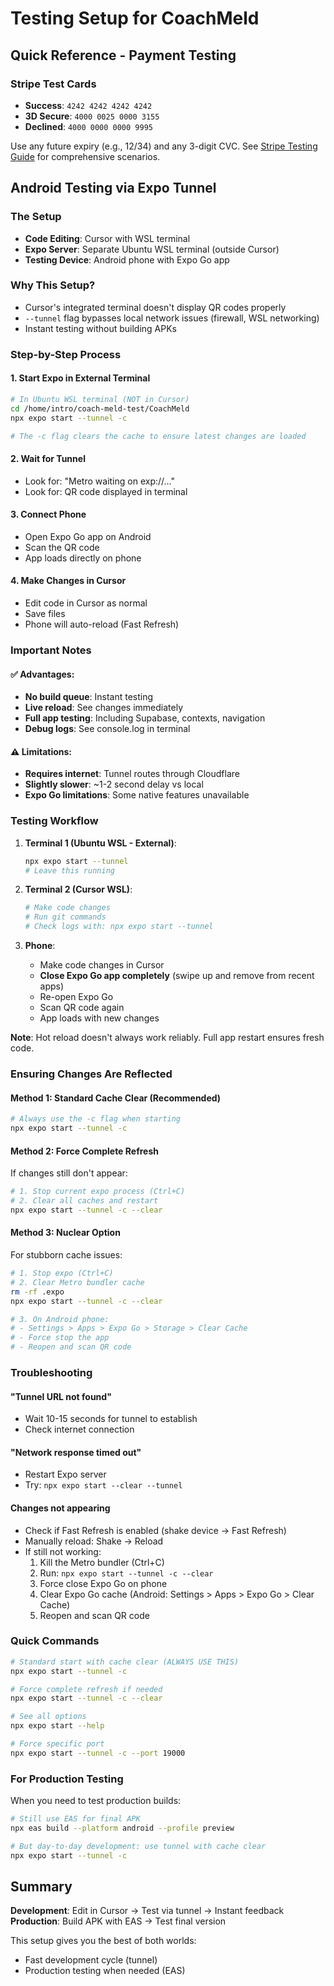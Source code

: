 # Testing Setup for CoachMeld

## Quick Reference - Payment Testing

### Stripe Test Cards
- **Success**: `4242 4242 4242 4242`
- **3D Secure**: `4000 0025 0000 3155`
- **Declined**: `4000 0000 0000 9995`

Use any future expiry (e.g., 12/34) and any 3-digit CVC. See [Stripe Testing Guide](STRIPE_TESTING_GUIDE.md) for comprehensive scenarios.

## Android Testing via Expo Tunnel

### The Setup
- **Code Editing**: Cursor with WSL terminal
- **Expo Server**: Separate Ubuntu WSL terminal (outside Cursor)
- **Testing Device**: Android phone with Expo Go app

### Why This Setup?
- Cursor's integrated terminal doesn't display QR codes properly
- `--tunnel` flag bypasses local network issues (firewall, WSL networking)
- Instant testing without building APKs

### Step-by-Step Process

#### 1. Start Expo in External Terminal
```bash
# In Ubuntu WSL terminal (NOT in Cursor)
cd /home/intro/coach-meld-test/CoachMeld
npx expo start --tunnel -c

# The -c flag clears the cache to ensure latest changes are loaded
```

#### 2. Wait for Tunnel
- Look for: "Metro waiting on exp://..."
- Look for: QR code displayed in terminal

#### 3. Connect Phone
- Open Expo Go app on Android
- Scan the QR code
- App loads directly on phone

#### 4. Make Changes in Cursor
- Edit code in Cursor as normal
- Save files
- Phone will auto-reload (Fast Refresh)

### Important Notes

#### ✅ Advantages:
- **No build queue**: Instant testing
- **Live reload**: See changes immediately
- **Full app testing**: Including Supabase, contexts, navigation
- **Debug logs**: See console.log in terminal

#### ⚠️ Limitations:
- **Requires internet**: Tunnel routes through Cloudflare
- **Slightly slower**: ~1-2 second delay vs local
- **Expo Go limitations**: Some native features unavailable

### Testing Workflow

1. **Terminal 1 (Ubuntu WSL - External)**:
   ```bash
   npx expo start --tunnel
   # Leave this running
   ```

2. **Terminal 2 (Cursor WSL)**:
   ```bash
   # Make code changes
   # Run git commands
   # Check logs with: npx expo start --tunnel
   ```

3. **Phone**:
   - Make code changes in Cursor
   - **Close Expo Go app completely** (swipe up and remove from recent apps)
   - Re-open Expo Go
   - Scan QR code again
   - App loads with new changes

**Note**: Hot reload doesn't always work reliably. Full app restart ensures fresh code.

### Ensuring Changes Are Reflected

#### Method 1: Standard Cache Clear (Recommended)
```bash
# Always use the -c flag when starting
npx expo start --tunnel -c
```

#### Method 2: Force Complete Refresh
If changes still don't appear:
```bash
# 1. Stop current expo process (Ctrl+C)
# 2. Clear all caches and restart
npx expo start --tunnel -c --clear
```

#### Method 3: Nuclear Option
For stubborn cache issues:
```bash
# 1. Stop expo (Ctrl+C)
# 2. Clear Metro bundler cache
rm -rf .expo
npx expo start --tunnel -c --clear

# 3. On Android phone:
# - Settings > Apps > Expo Go > Storage > Clear Cache
# - Force stop the app
# - Reopen and scan QR code
```

### Troubleshooting

#### "Tunnel URL not found"
- Wait 10-15 seconds for tunnel to establish
- Check internet connection

#### "Network response timed out"
- Restart Expo server
- Try: `npx expo start --clear --tunnel`

#### Changes not appearing
- Check if Fast Refresh is enabled (shake device → Fast Refresh)
- Manually reload: Shake → Reload
- If still not working:
  1. Kill the Metro bundler (Ctrl+C)
  2. Run: `npx expo start --tunnel -c --clear`
  3. Force close Expo Go on phone
  4. Clear Expo Go cache (Android: Settings > Apps > Expo Go > Clear Cache)
  5. Reopen and scan QR code

### Quick Commands

```bash
# Standard start with cache clear (ALWAYS USE THIS)
npx expo start --tunnel -c

# Force complete refresh if needed
npx expo start --tunnel -c --clear

# See all options
npx expo start --help

# Force specific port
npx expo start --tunnel -c --port 19000
```

### For Production Testing

When you need to test production builds:
```bash
# Still use EAS for final APK
npx eas build --platform android --profile preview

# But day-to-day development: use tunnel with cache clear
npx expo start --tunnel -c
```

## Summary

**Development**: Edit in Cursor → Test via tunnel → Instant feedback
**Production**: Build APK with EAS → Test final version

This setup gives you the best of both worlds:
- Fast development cycle (tunnel)
- Production testing when needed (EAS)